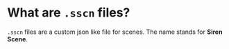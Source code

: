 # What are `.sscn` files?

`.sscn` files are a custom json like file for scenes. The name stands for **Siren Scene**. 
